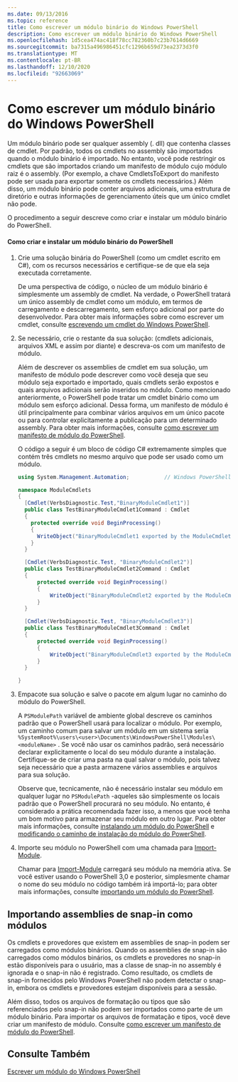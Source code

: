 ```yaml
---
ms.date: 09/13/2016
ms.topic: reference
title: Como escrever um módulo binário do Windows PowerShell
description: Como escrever um módulo binário do Windows PowerShell
ms.openlocfilehash: 1d5cea474ac418f78cc782360b7c23b7614d6669
ms.sourcegitcommit: ba7315a496986451cfc1296b659d73ea2373d3f0
ms.translationtype: MT
ms.contentlocale: pt-BR
ms.lasthandoff: 12/10/2020
ms.locfileid: "92663069"
---
```

# <a name="how-to-write-a-powershell-binary-module"></a>Como escrever um módulo binário do Windows PowerShell

Um módulo binário pode ser qualquer assembly (. dll) que contenha classes de cmdlet. Por padrão, todos os cmdlets no assembly são importados quando o módulo binário é importado. No entanto, você pode restringir os cmdlets que são importados criando um manifesto de módulo cujo módulo raiz é o assembly. (Por exemplo, a chave CmdletsToExport do manifesto pode ser usada para exportar somente os cmdlets necessários.) Além disso, um módulo binário pode conter arquivos adicionais, uma estrutura de diretório e outras informações de gerenciamento úteis que um único cmdlet não pode.

O procedimento a seguir descreve como criar e instalar um módulo binário do PowerShell.

#### <a name="how-to-create-and-install-a-powershell-binary-module"></a>Como criar e instalar um módulo binário do PowerShell

1. Crie uma solução binária do PowerShell (como um cmdlet escrito em C#), com os recursos necessários e certifique-se de que ela seja executada corretamente.

   De uma perspectiva de código, o núcleo de um módulo binário é simplesmente um assembly de cmdlet. Na verdade, o PowerShell tratará um único assembly de cmdlet como um módulo, em termos de carregamento e descarregamento, sem esforço adicional por parte do desenvolvedor. Para obter mais informações sobre como escrever um cmdlet, consulte [escrevendo um cmdlet do Windows PowerShell](../cmdlet/writing-a-windows-powershell-cmdlet.md).

2. Se necessário, crie o restante da sua solução: (cmdlets adicionais, arquivos XML e assim por diante) e descreva-os com um manifesto de módulo.

   Além de descrever os assemblies de cmdlet em sua solução, um manifesto de módulo pode descrever como você deseja que seu módulo seja exportado e importado, quais cmdlets serão expostos e quais arquivos adicionais serão inseridos no módulo.
   Como mencionado anteriormente, o PowerShell pode tratar um cmdlet binário como um módulo sem esforço adicional.
   Dessa forma, um manifesto de módulo é útil principalmente para combinar vários arquivos em um único pacote ou para controlar explicitamente a publicação para um determinado assembly.
   Para obter mais informações, consulte [como escrever um manifesto de módulo do PowerShell](how-to-write-a-powershell-module-manifest.md).

   O código a seguir é um bloco de código C# extremamente simples que contém três cmdlets no mesmo arquivo que pode ser usado como um módulo.

   ```csharp
   using System.Management.Automation;           // Windows PowerShell namespace.

   namespace ModuleCmdlets
   {
     [Cmdlet(VerbsDiagnostic.Test,"BinaryModuleCmdlet1")]
     public class TestBinaryModuleCmdlet1Command : Cmdlet
     {
       protected override void BeginProcessing()
       {
         WriteObject("BinaryModuleCmdlet1 exported by the ModuleCmdlets module.");
       }
     }

     [Cmdlet(VerbsDiagnostic.Test, "BinaryModuleCmdlet2")]
     public class TestBinaryModuleCmdlet2Command : Cmdlet
     {
         protected override void BeginProcessing()
         {
             WriteObject("BinaryModuleCmdlet2 exported by the ModuleCmdlets module.");
         }
     }

     [Cmdlet(VerbsDiagnostic.Test, "BinaryModuleCmdlet3")]
     public class TestBinaryModuleCmdlet3Command : Cmdlet
     {
         protected override void BeginProcessing()
         {
             WriteObject("BinaryModuleCmdlet3 exported by the ModuleCmdlets module.");
         }
     }

   }
   ```

3. Empacote sua solução e salve o pacote em algum lugar no caminho do módulo do PowerShell.

   A `PSModulePath` variável de ambiente global descreve os caminhos padrão que o PowerShell usará para localizar o módulo. Por exemplo, um caminho comum para salvar um módulo em um sistema seria `%SystemRoot%\users\<user>\Documents\WindowsPowerShell\Modules\<moduleName>` . Se você não usar os caminhos padrão, será necessário declarar explicitamente o local do seu módulo durante a instalação. Certifique-se de criar uma pasta na qual salvar o módulo, pois talvez seja necessário que a pasta armazene vários assemblies e arquivos para sua solução.

   Observe que, tecnicamente, não é necessário instalar seu módulo em qualquer lugar no `PSModulePath` -aqueles são simplesmente os locais padrão que o PowerShell procurará no seu módulo. No entanto, é considerado a prática recomendada fazer isso, a menos que você tenha um bom motivo para armazenar seu módulo em outro lugar. Para obter mais informações, consulte [instalando um módulo do PowerShell](./installing-a-powershell-module.md) e [modificando o caminho de instalação do módulo do PowerShell](./modifying-the-psmodulepath-installation-path.md).

4. Importe seu módulo no PowerShell com uma chamada para [Import-Module](/powershell/module/Microsoft.PowerShell.Core/Import-Module).

   Chamar para [Import-Module](/powershell/module/Microsoft.PowerShell.Core/Import-Module) carregará seu módulo na memória ativa. Se você estiver usando o PowerShell 3,0 e posterior, simplesmente chamar o nome do seu módulo no código também irá importá-lo; para obter mais informações, consulte [importando um módulo do PowerShell](./importing-a-powershell-module.md).

## <a name="importing-snap-in-assemblies-as-modules"></a>Importando assemblies de snap-in como módulos

Os cmdlets e provedores que existem em assemblies de snap-in podem ser carregados como módulos binários. Quando os assemblies de snap-in são carregados como módulos binários, os cmdlets e provedores no snap-in estão disponíveis para o usuário, mas a classe de snap-in no assembly é ignorada e o snap-in não é registrado. Como resultado, os cmdlets de snap-in fornecidos pelo Windows PowerShell não podem detectar o snap-in, embora os cmdlets e provedores estejam disponíveis para a sessão.

Além disso, todos os arquivos de formatação ou tipos que são referenciados pelo snap-in não podem ser importados como parte de um módulo binário.
Para importar os arquivos de formatação e tipos, você deve criar um manifesto de módulo.
Consulte [como escrever um manifesto de módulo do PowerShell](how-to-write-a-powershell-module-manifest.md).

## <a name="see-also"></a>Consulte Também

[Escrever um módulo do Windows PowerShell](./writing-a-windows-powershell-module.md)
